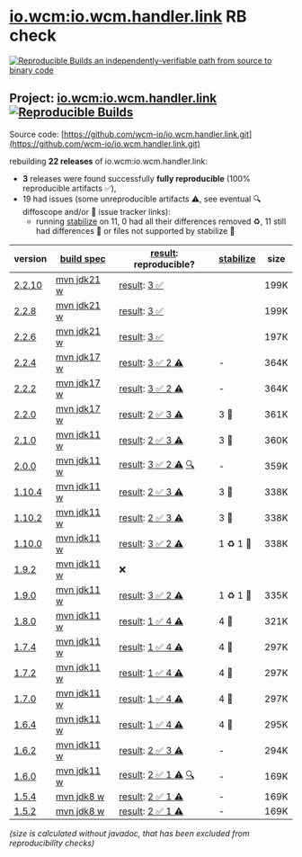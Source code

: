 [io.wcm:io.wcm.handler.link](https://central.sonatype.com/artifact/io.wcm/io.wcm.handler.link/versions) RB check
=======

[![Reproducible Builds](https://reproducible-builds.org/images/logos/rb.svg) an independently-verifiable path from source to binary code](https://reproducible-builds.org/)

## Project: [io.wcm:io.wcm.handler.link](https://central.sonatype.com/artifact/io.wcm/io.wcm.handler.link/versions) [![Reproducible Builds](https://img.shields.io/endpoint?url=https://raw.githubusercontent.com/jvm-repo-rebuild/reproducible-central/master/content/io/wcm/io.wcm.handler/link/badge.json)](https://github.com/jvm-repo-rebuild/reproducible-central/blob/master/content/io/wcm/io.wcm.handler/link/README.md)

Source code: [https://github.com/wcm-io/io.wcm.handler.link.git](https://github.com/wcm-io/io.wcm.handler.link.git)

rebuilding **22 releases** of io.wcm:io.wcm.handler.link:
- **3** releases were found successfully **fully reproducible** (100% reproducible artifacts :white_check_mark:),
- 19 had issues (some unreproducible artifacts :warning:, see eventual :mag: diffoscope and/or :memo: issue tracker links):
  - running [stabilize](doc/stabilize.md) on 11, 0 had all their differences removed :recycle:, 11 still had differences :rotating_light: or files not supported by stabilize :no_entry_sign:

| version | [build spec](/BUILDSPEC.md) | [result](https://reproducible-builds.org/docs/jvm/): reproducible? | [stabilize](https://github.com/google/oss-rebuild/blob/main/cmd/stabilize/README.md) | size |
| -- | --------- | ------ | ------ | -- |
| [2.2.10](https://central.sonatype.com/artifact/io.wcm/io.wcm.handler.link/2.2.10/pom) | [mvn jdk21 w](io.wcm.handler.link-2.2.10.buildspec) | [result](io.wcm.handler.link-2.2.10.buildinfo): [3 :white_check_mark: ](io.wcm.handler.link-2.2.10.buildcompare) | | 199K |
| [2.2.8](https://central.sonatype.com/artifact/io.wcm/io.wcm.handler.link/2.2.8/pom) | [mvn jdk21 w](io.wcm.handler.link-2.2.8.buildspec) | [result](io.wcm.handler.link-2.2.8.buildinfo): [3 :white_check_mark: ](io.wcm.handler.link-2.2.8.buildcompare) | | 199K |
| [2.2.6](https://central.sonatype.com/artifact/io.wcm/io.wcm.handler.link/2.2.6/pom) | [mvn jdk21 w](io.wcm.handler.link-2.2.6.buildspec) | [result](io.wcm.handler.link-2.2.6.buildinfo): [3 :white_check_mark: ](io.wcm.handler.link-2.2.6.buildcompare) | | 197K |
| [2.2.4](https://central.sonatype.com/artifact/io.wcm/io.wcm.handler.link/2.2.4/pom) | [mvn jdk17 w](io.wcm.handler.link-2.2.4.buildspec) | [result](io.wcm.handler.link-2.2.4.buildinfo): [3 :white_check_mark:  2 :warning:](io.wcm.handler.link-2.2.4.buildcompare) | - | 364K |
| [2.2.2](https://central.sonatype.com/artifact/io.wcm/io.wcm.handler.link/2.2.2/pom) | [mvn jdk17 w](io.wcm.handler.link-2.2.2.buildspec) | [result](io.wcm.handler.link-2.2.2.buildinfo): [3 :white_check_mark:  2 :warning:](io.wcm.handler.link-2.2.2.buildcompare) | - | 364K |
| [2.2.0](https://central.sonatype.com/artifact/io.wcm/io.wcm.handler.link/2.2.0/pom) | [mvn jdk17 w](io.wcm.handler.link-2.2.0.buildspec) | [result](io.wcm.handler.link-2.2.0.buildinfo): [2 :white_check_mark:  3 :warning:](io.wcm.handler.link-2.2.0.buildcompare) | 3 :rotating_light: | 361K |
| [2.1.0](https://central.sonatype.com/artifact/io.wcm/io.wcm.handler.link/2.1.0/pom) | [mvn jdk11 w](io.wcm.handler.link-2.1.0.buildspec) | [result](io.wcm.handler.link-2.1.0.buildinfo): [2 :white_check_mark:  3 :warning:](io.wcm.handler.link-2.1.0.buildcompare) | 3 :rotating_light: | 360K |
| [2.0.0](https://central.sonatype.com/artifact/io.wcm/io.wcm.handler.link/2.0.0/pom) | [mvn jdk11 w](io.wcm.handler.link-2.0.0.buildspec) | [result](io.wcm.handler.link-2.0.0.buildinfo): [3 :white_check_mark:  2 :warning:](io.wcm.handler.link-2.0.0.buildcompare) [:mag:](io.wcm.handler.link-2.0.0.diffoscope) | - | 359K |
| [1.10.4](https://central.sonatype.com/artifact/io.wcm/io.wcm.handler.link/1.10.4/pom) | [mvn jdk11 w](io.wcm.handler.link-1.10.4.buildspec) | [result](io.wcm.handler.link-1.10.4.buildinfo): [2 :white_check_mark:  3 :warning:](io.wcm.handler.link-1.10.4.buildcompare) | 3 :rotating_light: | 338K |
| [1.10.2](https://central.sonatype.com/artifact/io.wcm/io.wcm.handler.link/1.10.2/pom) | [mvn jdk11 w](io.wcm.handler.link-1.10.2.buildspec) | [result](io.wcm.handler.link-1.10.2.buildinfo): [2 :white_check_mark:  3 :warning:](io.wcm.handler.link-1.10.2.buildcompare) | 3 :rotating_light: | 338K |
| [1.10.0](https://central.sonatype.com/artifact/io.wcm/io.wcm.handler.link/1.10.0/pom) | [mvn jdk11 w](io.wcm.handler.link-1.10.0.buildspec) | [result](io.wcm.handler.link-1.10.0.buildinfo): [3 :white_check_mark:  2 :warning:](io.wcm.handler.link-1.10.0.buildcompare) | 1 :recycle: 1 :rotating_light: | 338K |
| [1.9.2](https://central.sonatype.com/artifact/io.wcm/io.wcm.handler.link/1.9.2/pom) | [mvn jdk11 w](io.wcm.handler.link-1.9.2.buildspec) | :x: | |
| [1.9.0](https://central.sonatype.com/artifact/io.wcm/io.wcm.handler.link/1.9.0/pom) | [mvn jdk11 w](io.wcm.handler.link-1.9.0.buildspec) | [result](io.wcm.handler.link-1.9.0.buildinfo): [3 :white_check_mark:  2 :warning:](io.wcm.handler.link-1.9.0.buildcompare) | 1 :recycle: 1 :rotating_light: | 335K |
| [1.8.0](https://central.sonatype.com/artifact/io.wcm/io.wcm.handler.link/1.8.0/pom) | [mvn jdk11 w](io.wcm.handler.link-1.8.0.buildspec) | [result](io.wcm.handler.link-1.8.0.buildinfo): [1 :white_check_mark:  4 :warning:](io.wcm.handler.link-1.8.0.buildcompare) | 4 :rotating_light: | 321K |
| [1.7.4](https://central.sonatype.com/artifact/io.wcm/io.wcm.handler.link/1.7.4/pom) | [mvn jdk11 w](io.wcm.handler.link-1.7.4.buildspec) | [result](io.wcm.handler.link-1.7.4.buildinfo): [1 :white_check_mark:  4 :warning:](io.wcm.handler.link-1.7.4.buildcompare) | 4 :rotating_light: | 297K |
| [1.7.2](https://central.sonatype.com/artifact/io.wcm/io.wcm.handler.link/1.7.2/pom) | [mvn jdk11 w](io.wcm.handler.link-1.7.2.buildspec) | [result](io.wcm.handler.link-1.7.2.buildinfo): [1 :white_check_mark:  4 :warning:](io.wcm.handler.link-1.7.2.buildcompare) | 4 :rotating_light: | 297K |
| [1.7.0](https://central.sonatype.com/artifact/io.wcm/io.wcm.handler.link/1.7.0/pom) | [mvn jdk11 w](io.wcm.handler.link-1.7.0.buildspec) | [result](io.wcm.handler.link-1.7.0.buildinfo): [1 :white_check_mark:  4 :warning:](io.wcm.handler.link-1.7.0.buildcompare) | 4 :rotating_light: | 297K |
| [1.6.4](https://central.sonatype.com/artifact/io.wcm/io.wcm.handler.link/1.6.4/pom) | [mvn jdk11 w](io.wcm.handler.link-1.6.4.buildspec) | [result](io.wcm.handler.link-1.6.4.buildinfo): [1 :white_check_mark:  4 :warning:](io.wcm.handler.link-1.6.4.buildcompare) | 4 :rotating_light: | 295K |
| [1.6.2](https://central.sonatype.com/artifact/io.wcm/io.wcm.handler.link/1.6.2/pom) | [mvn jdk11 w](wcm-link-1.6.2.buildspec) | [result](io.wcm.handler.link-1.6.2.buildinfo): [2 :white_check_mark:  3 :warning:](io.wcm.handler.link-1.6.2.buildcompare) | - | 294K |
| [1.6.0](https://central.sonatype.com/artifact/io.wcm/io.wcm.handler.link/1.6.0/pom) | [mvn jdk11 w](wcm-link-1.6.0.buildspec) | [result](io.wcm.handler.link-1.6.0.buildinfo): [2 :white_check_mark:  1 :warning:](io.wcm.handler.link-1.6.0.buildcompare) [:mag:](io.wcm.handler.link-1.6.0.diffoscope) | - | 169K |
| [1.5.4](https://central.sonatype.com/artifact/io.wcm/io.wcm.handler.link/1.5.4/pom) | [mvn jdk8 w](wcm-link-1.5.4.buildspec) | [result](io.wcm.handler.link-1.5.4.buildinfo): [2 :white_check_mark:  1 :warning:](io.wcm.handler.link-1.5.4.buildcompare) | - | 169K |
| [1.5.2](https://central.sonatype.com/artifact/io.wcm/io.wcm.handler.link/1.5.2/pom) | [mvn jdk8 w](wcm-link-1.5.2.buildspec) | [result](io.wcm.handler.link-1.5.2.buildinfo): [2 :white_check_mark:  1 :warning:](io.wcm.handler.link-1.5.2.buildcompare) | - | 169K |

<i>(size is calculated without javadoc, that has been excluded from reproducibility checks)</i>
